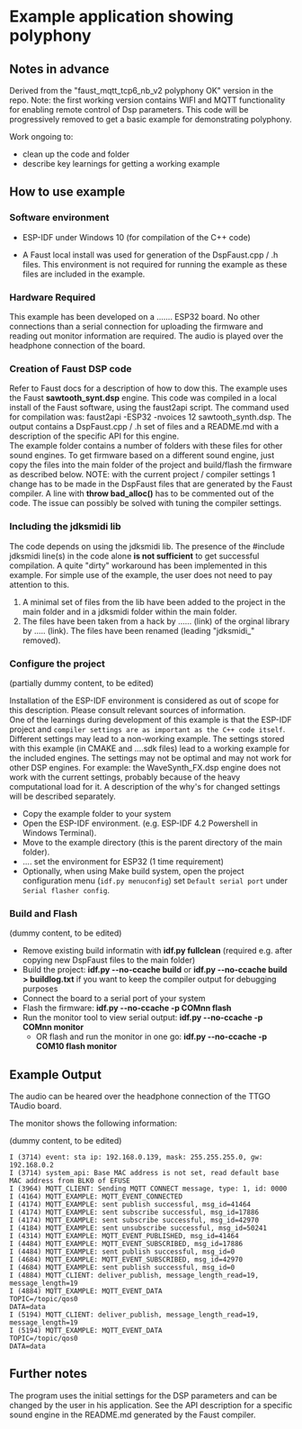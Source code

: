 # Example application showing polyphony

## Notes in advance
Derived from the "faust_mqtt_tcp6_nb_v2 polyphony OK" version in the repo.
Note: the first working version contains WIFI and MQTT functionality for enabling remote control of Dsp parameters. This code will be progressively removed to get a basic example for demonstrating polyphony.

Work ongoing to:
- clean up the code and folder
- describe key learnings for getting a working example


## How to use example

### Software environment

- ESP-IDF under Windows 10 (for compilation of the C++ code)

- A Faust local install was used for generation of the DspFaust.cpp / .h files.  This environment is not required for running the example as these files are included in the example.   

### Hardware Required

This example has been developed on a ....... ESP32 board. No other connections than a serial connection for uploading the firmware and reading out monitor information are required. The audio is played over the headphone connection of the board.

### Creation of Faust DSP code

Refer to Faust docs for a description of how to dow this.
The example uses the Faust **sawtooth_synt.dsp** engine. This code was compiled in a local install of the Faust software, using the faust2api script. The command used for compilation was:  faust2api -ESP32 -nvoices 12 sawtooth_synth.dsp.  The output contains a DspFaust.cpp / .h set of files and a README.md with a description of the specific API for this engine.  
The example folder contains a number of folders with these files for other sound engines. To get firmware based on a different sound engine, just copy the files into the main folder of the project and build/flash the firmware as described below. 
NOTE: with the current project / compiler settings 1 change has to be made in the DspFaust files that are generated by the Faust compiler. A line with **throw bad_alloc()** has to be commented out of the code. The issue can possibly be solved with tuning the compiler settings.

### Including the jdksmidi lib

The code depends on using the jdksmidi lib.  The presence of the #include jdksmidi line(s) in the code alone **is not sufficient** to get successful compilation. A quite "dirty" workaround has been implemented in this example. For simple use of the example, the user does not need to pay attention to this. 

1. A minimal set of files from the lib have been added to the project in the main folder and in a jdksmidi folder within the main folder.
2. The files have been taken from a hack by ......  (link) of the orginal library by ..... (link). The files have been renamed (leading "jdksmidi_" removed).





### Configure the project
(partially dummy content, to be edited)

Installation of the ESP-IDF environment is considered as out of scope for this description. Please consult relevant sources of information.  
One of the learnings during development of this example is that the ESP-IDF project and `compiler settings are as important as the C++ code itself`. Different settings may lead to a non-working example. The settings stored with this example (in CMAKE and ....sdk files)  lead to a working example for the included engines. The settings may not be optimal and may not work for other DSP engines. For example: the WaveSynth_FX.dsp engine does not work with the current settings, probably because of the heavy computational load for it. A description of the why's for changed settings will be described separately.


- Copy the example folder to your system
- Open the ESP-IDF environment. (e.g. ESP-IDF 4.2 Powershell in Windows Terminal).
- Move to the example directory (this is the parent directory of the main folder).
- .... set the environment for ESP32  (1 time requirement)
- Optionally, when using Make build system, open the project configuration menu (`idf.py menuconfig`) set `Default serial port` under `Serial flasher config`.

### Build and Flash
(dummy content, to be edited)


- Remove existing build informatin with **idf.py fullclean** (required e.g. after copying new DspFaust files to the main folder) 
- Build the project: **idf.py --no-ccache build** or **idf.py --no-ccache build > buildlog.txt** if you want to keep the compiler output for debugging purposes
- Connect the board to a serial port of your system
- Flash the firmware: **idf.py --no-ccache -p COMnn flash**
- Run the monitor tool to view serial output: **idf.py --no-ccache -p COMnn monitor**
  - OR flash and run the monitor in one go: **idf.py --no-ccache -p COM10 flash monitor**


## Example Output

The audio can be heared over the headphone connection of the TTGO TAudio board.

The monitor shows the following information:

(dummy content, to be edited)
```
I (3714) event: sta ip: 192.168.0.139, mask: 255.255.255.0, gw: 192.168.0.2
I (3714) system_api: Base MAC address is not set, read default base MAC address from BLK0 of EFUSE
I (3964) MQTT_CLIENT: Sending MQTT CONNECT message, type: 1, id: 0000
I (4164) MQTT_EXAMPLE: MQTT_EVENT_CONNECTED
I (4174) MQTT_EXAMPLE: sent publish successful, msg_id=41464
I (4174) MQTT_EXAMPLE: sent subscribe successful, msg_id=17886
I (4174) MQTT_EXAMPLE: sent subscribe successful, msg_id=42970
I (4184) MQTT_EXAMPLE: sent unsubscribe successful, msg_id=50241
I (4314) MQTT_EXAMPLE: MQTT_EVENT_PUBLISHED, msg_id=41464
I (4484) MQTT_EXAMPLE: MQTT_EVENT_SUBSCRIBED, msg_id=17886
I (4484) MQTT_EXAMPLE: sent publish successful, msg_id=0
I (4684) MQTT_EXAMPLE: MQTT_EVENT_SUBSCRIBED, msg_id=42970
I (4684) MQTT_EXAMPLE: sent publish successful, msg_id=0
I (4884) MQTT_CLIENT: deliver_publish, message_length_read=19, message_length=19
I (4884) MQTT_EXAMPLE: MQTT_EVENT_DATA
TOPIC=/topic/qos0
DATA=data
I (5194) MQTT_CLIENT: deliver_publish, message_length_read=19, message_length=19
I (5194) MQTT_EXAMPLE: MQTT_EVENT_DATA
TOPIC=/topic/qos0
DATA=data
```
## Further notes

The program uses the initial settings for the DSP parameters and can be changed by the user in his application. See the API description for a specific sound engine in the README.md generated by the Faust compiler. 


